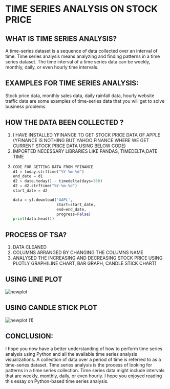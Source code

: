 # TIME SERIES ANALYSIS ON STOCK PRICE
## WHAT IS TIME SERIES ANALYSIS?
A time-series dataset is a sequence of data collected over an interval of time. Time series analysis means analyzing and finding patterns in a time series dataset. The time interval of a time series data can be weekly, monthly, daily, or even hourly time intervals.

## EXAMPLES FOR TIME SERIES ANALYSIS:
Stock price data, monthly sales data, daily rainfall data, hourly website traffic data are some examples of time-series data that you will get to solve business problems.

## HOW THE DATA BEEN COLLECTED ?
1. I HAVE INSTALLED YFINANCE TO GET STOCK PRICE DATA OF APPLE
   (YFINANCE IS NOTHING BUT YAHOO FINANCE WHERE WE GET CURRENT STOCK PRICE DATA USING BELOW CODE)
3. IMPORTED NECESSARY LIBRARIES LIKE PANDAS, TIMEDELTA,DATE TIME
4. ``` PYTHON
   CODE FOR GETTING DATA FROM YFINANCE
   d1 = today.strftime("%Y-%m-%d")
   end_date = d1
   d2 = date.today() - timedelta(days=360)
   d2 = d2.strftime("%Y-%m-%d")
   start_date = d2

   data = yf.download('AAPL', 
                      start=start_date, 
                      end=end_date, 
                      progress=False)
   print(data.head())

## PROCESS OF TSA?
1. DATA CLEANED
2. COLUMNS ARRANGED BY CHANGING THE COLUMNS NAME
3. ANALYSED THE INCREASING AND DECREASING STOCK PRICE USING PLOTLY GRAPH(LINE CHART, BAR GRAPH, CANDLE STICK CHART)
## USING LINE PLOT
![newplot](https://github.com/keerthy-analyst/TIME-SERIES-ANALYSIS-ON-STOCK-PRICE-/assets/115634164/128912bd-01c5-4162-b4e3-171230ba6fec)
## USING CANDLE STICK PLOT
![newplot (1)](https://github.com/keerthy-analyst/TIME-SERIES-ANALYSIS-ON-STOCK-PRICE-/assets/115634164/f4959aea-0a1c-46bf-be07-bc4d4c279606)

## CONCLUSION:
I hope you now have a better understanding of how to perform time series analysis using Python and all the available time series analysis visualizations. A collection of data over a period of time is referred to as a time-series dataset. Time series analysis is the process of looking for patterns in a time series collection. Time series data might include intervals that are weekly, monthly, daily, or even hourly. I hope you enjoyed reading this essay on Python-based time series analysis.




